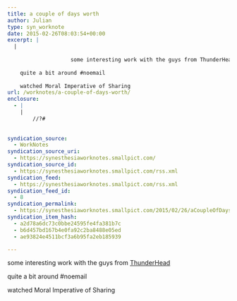 ```yaml
---
title: a couple of days worth
author: Julian
type: syn_worknote
date: 2015-02-26T08:03:54+00:00
excerpt: |
  |
    
    				some interesting work with the guys from ThunderHead
    
    quite a bit around #noemail
    
    watched Moral Imperative of Sharing
url: /worknotes/a-couple-of-days-worth/
enclosure:
  - |
    |
        //?#
        
        
syndication_source:
  - WorkNotes
syndication_source_uri:
  - https://synesthesiaworknotes.smallpict.com/
syndication_source_id:
  - https://synesthesiaworknotes.smallpict.com/rss.xml
syndication_feed:
  - https://synesthesiaworknotes.smallpict.com/rss.xml
syndication_feed_id:
  - 8
syndication_permalink:
  - https://synesthesiaworknotes.smallpict.com/2015/02/26/aCoupleOfDaysWorth.html
syndication_item_hash:
  - a2d78a6dc73c0bbe24595fe4fa381b7c
  - b6d457bd167b4e0fa92c2ba8488e05ed
  - ae93824e4511bcf3a6b95fa2eb185939

---
```

some interesting work with the guys from [ThunderHead][1]

quite a bit around #noemail

watched Moral Imperative of Sharing

 [1]: https://synesthesiaworknotes.smallpict.com/2015/02/26/www.thunderhead.com